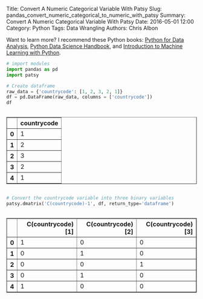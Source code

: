 Title: Convert A Numeric Categorical Variable With Patsy
Slug: pandas_convert_numeric_categorical_to_numeric_with_patsy
Summary: Convert A Numeric Categorical Variable With Patsy
Date: 2016-05-01 12:00
Category: Python
Tags: Data Wrangling
Authors: Chris Albon

Want to learn more? I recommend these Python books: [Python for Data Analysis](http://amzn.to/2ljV9wY), [Python Data Science Handbook](http://amzn.to/2m0mgMB), and [Introduction to Machine Learning with Python](http://amzn.to/2mjYiwK).

```python
# import modules
import pandas as pd
import patsy
```


```python
# Create dataframe
raw_data = {'countrycode': [1, 2, 3, 2, 1]}
df = pd.DataFrame(raw_data, columns = ['countrycode'])
df
```




<div style="max-height:1000px;max-width:1500px;overflow:auto;">
<table border="1" class="dataframe">
  <thead>
    <tr style="text-align: right;">
      <th></th>
      <th>countrycode</th>
    </tr>
  </thead>
  <tbody>
    <tr>
      <th>0</th>
      <td> 1</td>
    </tr>
    <tr>
      <th>1</th>
      <td> 2</td>
    </tr>
    <tr>
      <th>2</th>
      <td> 3</td>
    </tr>
    <tr>
      <th>3</th>
      <td> 2</td>
    </tr>
    <tr>
      <th>4</th>
      <td> 1</td>
    </tr>
  </tbody>
</table>
</div>




```python
# Convert the countrycode variable into three binary variables
patsy.dmatrix('C(countrycode)-1', df, return_type='dataframe')
```




<div style="max-height:1000px;max-width:1500px;overflow:auto;">
<table border="1" class="dataframe">
  <thead>
    <tr style="text-align: right;">
      <th></th>
      <th>C(countrycode)[1]</th>
      <th>C(countrycode)[2]</th>
      <th>C(countrycode)[3]</th>
    </tr>
  </thead>
  <tbody>
    <tr>
      <th>0</th>
      <td> 1</td>
      <td> 0</td>
      <td> 0</td>
    </tr>
    <tr>
      <th>1</th>
      <td> 0</td>
      <td> 1</td>
      <td> 0</td>
    </tr>
    <tr>
      <th>2</th>
      <td> 0</td>
      <td> 0</td>
      <td> 1</td>
    </tr>
    <tr>
      <th>3</th>
      <td> 0</td>
      <td> 1</td>
      <td> 0</td>
    </tr>
    <tr>
      <th>4</th>
      <td> 1</td>
      <td> 0</td>
      <td> 0</td>
    </tr>
  </tbody>
</table>
</div>
